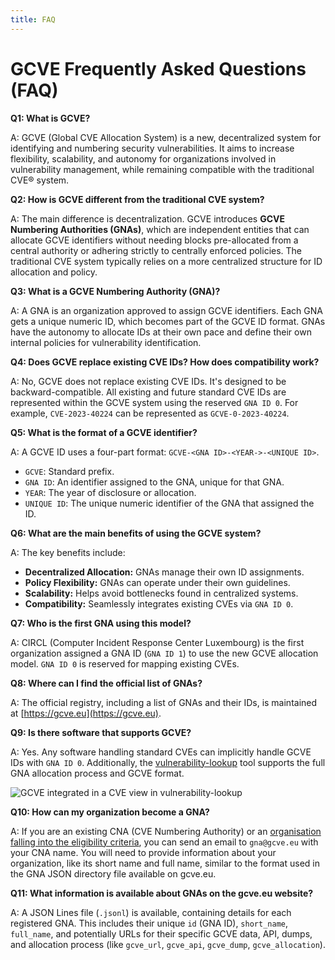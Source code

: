 ```yaml
---
title: FAQ 
---
```


# GCVE Frequently Asked Questions (FAQ)

**Q1: What is GCVE?**

A: GCVE (Global CVE Allocation System) is a new, decentralized system for identifying and numbering security vulnerabilities. It aims to increase flexibility, scalability, and autonomy for organizations involved in vulnerability management, while remaining compatible with the traditional CVE® system.

**Q2: How is GCVE different from the traditional CVE system?**

A: The main difference is decentralization. GCVE introduces **GCVE Numbering Authorities (GNAs)**, which are independent entities that can allocate GCVE identifiers without needing blocks pre-allocated from a central authority or adhering strictly to centrally enforced policies. The traditional CVE system typically relies on a more centralized structure for ID allocation and policy.

**Q3: What is a GCVE Numbering Authority (GNA)?**

A: A GNA is an organization approved to assign GCVE identifiers. Each GNA gets a unique numeric ID, which becomes part of the GCVE ID format. GNAs have the autonomy to allocate IDs at their own pace and define their own internal policies for vulnerability identification.

**Q4: Does GCVE replace existing CVE IDs? How does compatibility work?**

A: No, GCVE does not replace existing CVE IDs. It's designed to be backward-compatible. All existing and future standard CVE IDs are represented within the GCVE system using the reserved `GNA ID 0`. For example, `CVE-2023-40224` can be represented as `GCVE-0-2023-40224`.

**Q5: What is the format of a GCVE identifier?**

A: A GCVE ID uses a four-part format: `GCVE-<GNA ID>-<YEAR->-<UNIQUE ID>`.
*   `GCVE`: Standard prefix.
*   `GNA ID`: An identifier assigned to the GNA, unique for that GNA.
*   `YEAR`: The year of disclosure or allocation.
*   `UNIQUE ID`: The unique numeric identifier of the GNA that assigned the ID.

**Q6: What are the main benefits of using the GCVE system?**

A: The key benefits include:
*   **Decentralized Allocation:** GNAs manage their own ID assignments.
*   **Policy Flexibility:** GNAs can operate under their own guidelines.
*   **Scalability:** Helps avoid bottlenecks found in centralized systems.
*   **Compatibility:** Seamlessly integrates existing CVEs via `GNA ID 0`.

**Q7: Who is the first GNA using this model?**

A: CIRCL (Computer Incident Response Center Luxembourg) is the first organization assigned a GNA ID (`GNA ID 1`) to use the new GCVE allocation model. `GNA ID 0` is reserved for mapping existing CVEs.

**Q8: Where can I find the official list of GNAs?**

A: The official registry, including a list of GNAs and their IDs, is maintained at [https://gcve.eu](https://gcve.eu).

**Q9: Is there software that supports GCVE?**

A: Yes. Any software handling standard CVEs can implicitly handle GCVE IDs with `GNA ID 0`. Additionally, the [vulnerability-lookup](https://www.vulnerability-lookup.org) tool supports the full GNA allocation process and GCVE format.

![GCVE integrated in a CVE view in vulnerability-lookup](/images/usage.png)

**Q10: How can my organization become a GNA?**

A: If you are an existing CNA (CVE Numbering Authority) or an [organisation falling into the eligibility criteria](https://gcve.eu/about/#eligibility-and-process-to-obtain-a-gna-id), you can send an email to `gna@gcve.eu` with your CNA name. You will need to provide information about your organization, like its short name and full name, similar to the format used in the GNA JSON directory file available on gcve.eu.

**Q11: What information is available about GNAs on the gcve.eu website?**

A: A JSON Lines file (`.jsonl`) is available, containing details for each registered GNA. This includes their unique `id` (GNA ID), `short_name`, `full_name`, and potentially URLs for their specific GCVE data, API, dumps, and allocation process (like `gcve_url`, `gcve_api`, `gcve_dump`, `gcve_allocation`).

